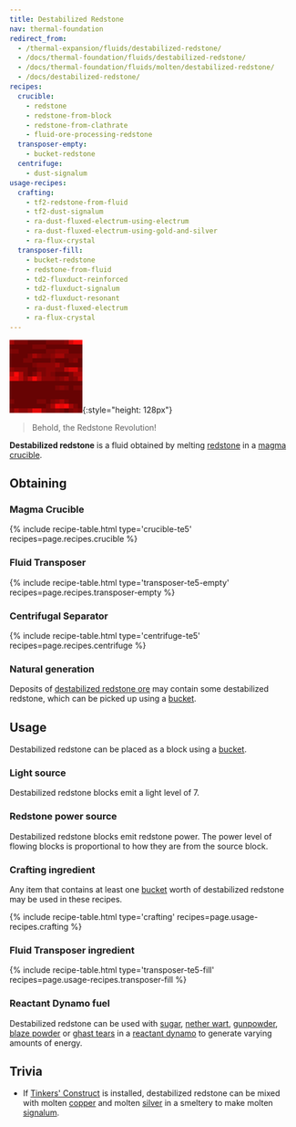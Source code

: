 ```yaml
---
title: Destabilized Redstone
nav: thermal-foundation
redirect_from:
  - /thermal-expansion/fluids/destabilized-redstone/
  - /docs/thermal-foundation/fluids/destabilized-redstone/
  - /docs/thermal-foundation/fluids/molten/destabilized-redstone/
  - /docs/destabilized-redstone/
recipes:
  crucible:
    - redstone
    - redstone-from-block
    - redstone-from-clathrate
    - fluid-ore-processing-redstone
  transposer-empty:
    - bucket-redstone
  centrifuge:
    - dust-signalum
usage-recipes:
  crafting:
    - tf2-redstone-from-fluid
    - tf2-dust-signalum
    - ra-dust-fluxed-electrum-using-electrum
    - ra-dust-fluxed-electrum-using-gold-and-silver
    - ra-flux-crystal
  transposer-fill:
    - bucket-redstone
    - redstone-from-fluid
    - td2-fluxduct-reinforced
    - td2-fluxduct-signalum
    - td2-fluxduct-resonant
    - ra-dust-fluxed-electrum
    - ra-flux-crystal
---
```


![Destabilized redstone](/assets/images/thermal-foundation/destabilized-redstone.gif){:style="height: 128px"}

> Behold, the Redstone Revolution!


**Destabilized redstone** is a fluid obtained by melting
[redstone](https://minecraft.gamepedia.com/Redstone) in a [magma
crucible](/docs/thermal-expansion/magma-crucible/).


Obtaining
---------

### Magma Crucible
{% include recipe-table.html type='crucible-te5' recipes=page.recipes.crucible %}

### Fluid Transposer
{% include recipe-table.html type='transposer-te5-empty' recipes=page.recipes.transposer-empty %}

### Centrifugal Separator
{% include recipe-table.html type='centrifuge-te5' recipes=page.recipes.centrifuge %}

### Natural generation
Deposits of [destabilized redstone ore](/docs/thermal-foundation/destabilized-redstone-ore/) may
contain some destabilized redstone, which can be picked up using a
[bucket](https://minecraft.gamepedia.com/Bucket).


Usage
-----

Destabilized redstone can be placed as a block using a
[bucket](https://minecraft.gamepedia.com/Bucket).

### Light source
Destabilized redstone blocks emit a light level of 7.

### Redstone power source
Destabilized redstone blocks emit redstone power. The power level of flowing
blocks is proportional to how they are from the source block.

### Crafting ingredient
Any item that contains at least one
[bucket](https://minecraft.gamepedia.com/Bucket) worth of destabilized redstone
may be used in these recipes.

{% include recipe-table.html type='crafting' recipes=page.usage-recipes.crafting %}

### Fluid Transposer ingredient
{% include recipe-table.html type='transposer-te5-fill' recipes=page.usage-recipes.transposer-fill %}

### Reactant Dynamo fuel
Destabilized redstone can be used with
[sugar](https://minecraft.gamepedia.com/Sugar), [nether
wart](https://minecraft.gamepedia.com/Nether_Wart),
[gunpowder](https://minecraft.gamepedia.com/Gunpowder), [blaze
powder](https://minecraft.gamepedia.com/Blaze_Powder) or [ghast
tears](https://minecraft.gamepedia.com/Ghast_Tear) in a [reactant
dynamo](/docs/thermal-expansion/reactant-dynamo/) to generate varying amounts of energy.


Trivia
------

* If [Tinkers'
  Construct](https://minecraft.curseforge.com/projects/tinkers-construct) is
  installed, destabilized redstone can be mixed with molten
  [copper](/docs/thermal-foundation/copper-ingot/) and molten [silver](/docs/thermal-foundation/silver-ingot/) in a
  smeltery to make molten [signalum](/docs/thermal-foundation/signalum-ingot/).
